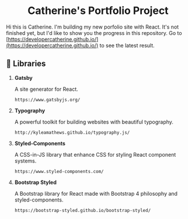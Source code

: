 <h1 align="center">
  Catherine's Portfolio Project
</h1>

Hi this is Catherine. I'm building my new porfolio site with React. It's not finished yet, but I'd like to show you the progress in this repository. Go to [https://developercatherine.github.io/](https://developercatherine.github.io/) to see the latest result. 


## 📖 Libraries

1.  **Gatsby**
    
    A site generator for React.
    
    ```
    https://www.gatsbyjs.org/
    ```

1.  **Typography**

    A powerful toolkit for building websites with beautiful typography.

    ```
    http://kyleamathews.github.io/typography.js/
    ```

1. **Styled-Components**

    A CSS-in-JS library that enhance CSS for styling React component systems.

    ```
    https://www.styled-components.com/
    ```

1. **Bootstrap Styled**

   A Bootstrap library for React made with Bootstrap 4 philosophy and styled-components.

    ```
    https://bootstrap-styled.github.io/bootstrap-styled/
    ```
    
